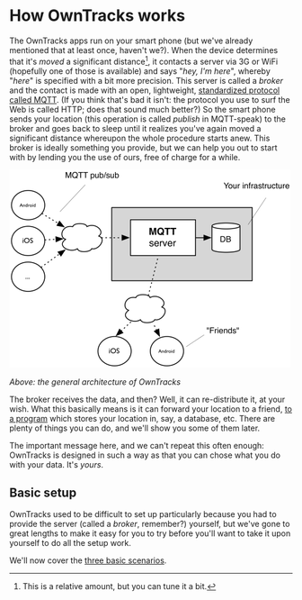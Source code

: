 # How OwnTracks works

The OwnTracks apps run on your smart phone (but we've already mentioned that at least once, haven't we?). When the device determines that it's _moved_ a significant distance[^1], it contacts a server via 3G or WiFi (hopefully one of those is available) and says "_hey, I'm here_", whereby "_here_" is specified with a bit more precision. This server is called a _broker_ and the contact is made with an open, lightweight, [standardized protocol called MQTT](mqtt.md). (If you think that's bad it isn't: the protocol you use to surf the Web is called HTTP; does that sound much better?) So the smart phone sends your location (this operation is called _publish_ in MQTT-speak) to the broker and goes back to sleep until it realizes you've again moved a significant distance whereupon the whole procedure starts anew. This broker is ideally something you provide, but we can help you out to start with by lending you the use of ours, free of charge for a while.

![OwnTracks architecture](images/owntracks-iotconf-arch.png)

*Above: the general architecture of OwnTracks*

The broker receives the data, and then? Well, it can re-distribute it, at your wish. What this basically means is it can forward your location to a friend, [to a program](clients.md) which stores your location in, say, a database, etc. There are plenty of things you can do, and we'll show you some of them later.

The important message here, and we can't repeat this often enough: OwnTracks is designed in such a way as that you can chose what you do with your data. It's *yours*.

## Basic setup

OwnTracks used to be difficult to set up particularly because you had to provide the server (called a _broker_, remember?) yourself, but we've gone to great lengths to make it easy for you to try before you'll want to take it upon yourself to do all the setup work.

We'll now cover the [three basic scenarios](scenarios.md).

[^1]: This is a relative amount, but you can tune it a bit.
